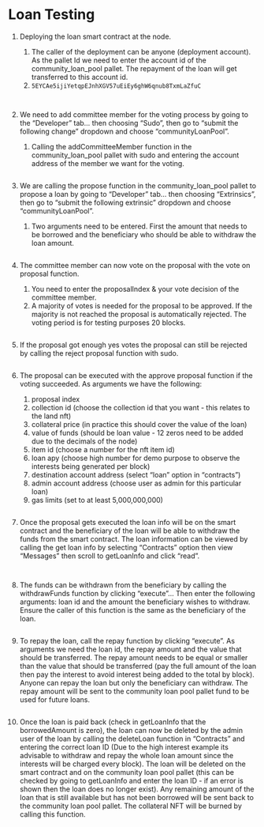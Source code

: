# Loan Testing

1.  Deploying the loan smart contract at the node.

    1. The caller of the deployment can be anyone (deployment account). As the pallet Id we need to enter the account id of the community\_loan\_pool pallet. The repayment of the loan will get transferred to this account id.
    2. `5EYCAe5ijiYetqpEJnhXGV57uEiEy6ghW6qnub8TxmLaZfuC`

    &#x20;

    <figure><img src="https://lh4.googleusercontent.com/aC6sjEWcWiTpA0eQOsNgCBZsLn2gnjJz6DgnPXgU6IPWnfIRRBQ246CsVUV_v7CFV3J2MyfSZC4sChaW-Ht9_RlCKjfAIzus78h_yMe8E5cRckxgyuj50qCeg6Fr4_YCxNJMrwN12tJMmOkYE1vahg" alt=""><figcaption></figcaption></figure>



    <figure><img src="https://lh3.googleusercontent.com/vuBp7-xBSn-dabM-gOWOFylSA6eIEgtOkTKJZ3bJqJOXP8QvNuHb1KMFnmYIg3nbkJsrJgoAZDjWqkPjbl8NsB-R8wrIS1iIzsseGmS2nsZW81AJ1Ht19ZmWsucTrn2Wd38Epnhk1-pzHTpfDbxvdw" alt=""><figcaption></figcaption></figure>
2.  We need to add committee member for the voting process by going to the “Developer” tab… then choosing “Sudo”, then go to “submit the following change” dropdown and choose “communityLoanPool”.

    1. Calling the addCommitteeMember function in the community\_loan\_pool pallet with sudo and entering the account address of the member we want for the voting.



    <figure><img src="https://lh6.googleusercontent.com/vCc-uUKa5EldaFTPwgewhlOPO-A0IhnL8uYAxmzsSpOd9q1D4e6Rnngl6MKFTvaL56w6v53ZUAyy4X7Q1rY9Y4Cf_-SGMJ082r5tt10xHxKPA4mWbumdAGrwl-DiLCkEZslE_MQYnyhDv8rRjwuG2A" alt=""><figcaption></figcaption></figure>
3.  We are calling the propose function in the community\_loan\_pool pallet to propose a loan by going to “Developer” tab… then choosing “Extrinsics”, then go to “submit the following extrinsic” dropdown and choose “communityLoanPool”.

    1. Two arguments need to be entered. First the amount that needs to be borrowed and the beneficiary who should be able to withdraw the loan amount.



    <figure><img src="https://lh5.googleusercontent.com/iafsFNO7HKedT74tJnjTb6TnL6z3-hfyfq32v2In-KbcluIXs8Yx0zyD3flBIWLtqPWutClTBp-Bw9c7-elp-tKf617LyBQLElIHC9_NeYbvIIOeTU_kRRAlDD9Xe_kiu8rmJWWOzGYnZB3UpDE5WQ" alt=""><figcaption></figcaption></figure>
4.  The committee member can now vote on the proposal with the vote on proposal function.

    1. You need to enter the proposalIndex & your vote decision of the committee member.
    2. A majority of votes is needed for the proposal to be approved. If the majority is not reached the proposal is automatically rejected. The voting period is for testing purposes 20 blocks.



    <figure><img src="https://lh3.googleusercontent.com/awErak5kHHuVnk5WYSvOsWcFJMWjIRjeUMqUHzzloRlrsSjd6wgqzWm4iJElpHaAQPr_eyIVP2L_1g36f_cDgbxEhDmTG44hWCxbyg-u7plT9xZP2aUCB8P5eYIJRZEMf1QbQ1VPKHA1AIqcnGbnsg" alt=""><figcaption></figcaption></figure>
5.  If the proposal got enough yes votes the proposal can still be rejected by calling the reject proposal function with sudo.



    <figure><img src="https://lh6.googleusercontent.com/SO2k7n0JPfUoe5yu2dV87qSBkH7xNdju2ZnH6OOiFFzcjop9IFoXASqGw8SkoWI4TwwaeIh0SIwTbCCNBmH1qGtSCwnvMbhj1vxesLvTj9bENMf_bQv7tLM0y2Lgh5DwWWdXfgF6Lw4r_u8Cale6uA" alt=""><figcaption></figcaption></figure>
6.  The proposal can be executed with the approve proposal function if the voting succeeded. As arguments we have the following:

    1. proposal index
    2. collection id (choose the collection id that you want - this relates to the land nft)
    3. collateral price (in practice this should cover the value of the loan)
    4. value of funds (should be loan value - 12 zeros need to be added due to the decimals of the node)
    5. item id (choose a number for the nft item id)
    6. loan apy (choose high number for demo purpose to observe the interests being generated per block)
    7. destination account address (select “loan” option in “contracts”)
    8. admin account address (choose user as admin for this particular loan)
    9. gas limits (set to at least 5,000,000,000)



    <figure><img src="https://lh6.googleusercontent.com/YidwWI7qAEq1JzvjoiSo1d0bn9gJxFwQ6vMg0lVZAEbTmEX9T-NAgqULKSTCRub1MWz8NumnlhImKhbmI3Ghf9rEJtM7b2E8qXW3kVxfJ0m6YyGsABZpeoyE7ZlVlmsUeNCp8pjDPt-_cAWtHIwXNA" alt=""><figcaption></figcaption></figure>
7.  Once the proposal gets executed the loan info will be on the smart contract and the beneficiary of the loan will be able to withdraw the funds from the smart contract. The loan information can be viewed by calling the get loan info by selecting “Contracts” option then view “Messages” then scroll to getLoanInfo and click “read”.



    <figure><img src="https://lh3.googleusercontent.com/faIYim63wB2zW1Cr8oMAzBmJB8wiUYJT0d9sDCn2Ls3Y6Vfddm0nV8d0ytF0Ytrg0FTmxXXLym8oERiHkvd52bz5KQ6W6FeYA3J0PLSS01kDE0R9cOxZyZDHpBPhD-ke7NZWHm_f6oPlJn9jwvCrXQ" alt=""><figcaption></figcaption></figure>



    <figure><img src="https://lh3.googleusercontent.com/zL5YP5PM3aP1whEDzqLngZYKk2o09Td3F8J42E1v2aRu-3OQsjO6_Yg1DGeCg6c_kXR0wCNKhsYCZ4ZClWRoTlVteh9A3zjwx_erz5aH48USB2kT21osMTNLWJ1_9K0O3oU71ZndbR3IN_1Q_xE6IQ" alt=""><figcaption></figcaption></figure>
8.  The funds can be withdrawn from the beneficiary by calling the withdrawFunds function by clicking “execute”... Then enter the following arguments: loan id and the amount the beneficiary wishes to withdraw. Ensure the caller of this function is the same as the beneficiary of the loan.



    <figure><img src="https://lh5.googleusercontent.com/E1I2QZ0Wa-s-jp8-zg9e6HZLTeVOp81d438QrCicfV7Bx8E8wpHCubYKRRbv_BQdutrcIcmcmYJeqcDeAXdeEBf-N2FXTgq7M2SGk4yoZPQCO9oBqZgN0c0Ne45qblpCXtDmN_f6Zxh2-lzb6dR-NQ" alt=""><figcaption></figcaption></figure>
9.  To repay the loan, call the repay function by clicking “execute”. As arguments we need the loan id, the repay amount and the value that should be transferred. The repay amount needs to be equal or smaller than the value that should be transferred (pay the full amount of the loan then pay the interest to avoid interest being added to the total by block). Anyone can repay the loan but only the beneficiary can withdraw. The repay amount will be sent to the community loan pool pallet fund to be used for future loans.



    <figure><img src="https://lh3.googleusercontent.com/HHbH-rDQBU8Z64LWFVdWKLqCvnlySdQ_AfJGm7vO_AR0PfOMTlVhJsl3vEn3o35ptmV4f6vZ2YpgK5MH51f8n9VuqMuW0swPepUWkjx97uLuSLkPIaGA_WsGiEactgm-aDKgcrbsJAVNkxt90cH1lg" alt=""><figcaption></figcaption></figure>
10. Once the loan is paid back (check in getLoanInfo that the borrowedAmount is zero), the loan can now be deleted by the admin user of the loan by calling the deleteLoan function in “Contracts” and entering the correct loan ID (Due to the high interest example its advisable to withdraw and repay the whole loan amount since the interests will be charged every block). The loan will be deleted on the smart contract and on the community loan pool pallet (this can be checked by going to getLoanInfo and enter the loan ID - if an error is shown then the loan does no longer exist). Any remaining amount of the loan that is still available but has not been borrowed will be sent back to the community loan pool pallet. The collateral NFT will be burned by calling this function.



    <figure><img src="https://lh6.googleusercontent.com/13K_UtZBDtrCHdAw8BcfYBJtxg6Nh3f3BXXWGeaBJj7Ms8H5vO8BpbEucxpoVGWqvzEO7jvQqDLQeU8GJ0BOeJQwbUlF9B1giSj90iNsij5xTt9BbKQ7GkEgAaPLeYTzPkfUrFXnITavHG1gxVOkJg" alt=""><figcaption></figcaption></figure>
